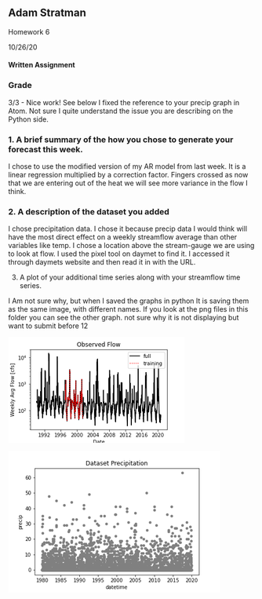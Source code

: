 
## Adam Stratman
Homework 6

10/26/20

#### Written Assignment

### Grade
3/3 - Nice work! See below I fixed the reference to your precip graph in Atom. Not sure I quite understand the issue you are describing on the Python side. 

### 1. A brief summary of the how you chose to generate your forecast this week.

I chose to use the modified version of my AR model from last week. It is a linear regression multiplied by a correction factor. Fingers crossed as now that we are entering out of the heat we will see more variance in the flow I think.

### 2. A description of the dataset you added

I chose precipitation data. I chose it because precip data I would think will have the most direct effect on a weekly streamflow average than other variables like temp. I chose a location above the stream-gauge we are using to look at flow. I used the pixel tool on daymet to find it. I accessed it through daymets website and then read it in with the URL.

3. A plot of your additional time series along with your streamflow time series.


I Am not sure why, but when I saved the graphs in python It is saving them as the same image, with different names. If you look at the png files in this folder you can see the other graph. not sure why it is not displaying but want to submit before 12

![](Observed_Flow.png)

![](data_precip.png)     
